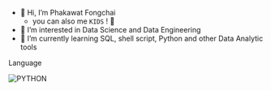 - 👋 Hi, I’m Phakawat Fongchai
  - you can also me `KIDS` ! 👻
- 👀 I’m interested in Data Science and Data Engineering
- 🌱 I’m currently learning SQL, shell script, Python and other Data Analytic tools

Language

![PYTHON](https://camo.githubusercontent.com/94be0a2e5be142925615e5821d97137a930d08fc154962ce43860f1957e6661e/68747470733a2f2f696d672e736869656c64732e696f2f62616467652f507974686f6e2d3337373641423f7374796c653d666f722d7468652d6261646765266c6f676f3d707974686f6e266c6f676f436f6c6f723d7768697465)

